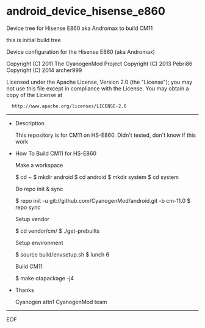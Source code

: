 android_device_hisense_e860
===========================

Device tree for Hisense E860 aka Andromax to build CM11

this is initial build tree

Device configuration for the Hisense E860 (aka Andromax)

Copyright (C) 2011 The CyanogenMod Project
Copyright (C) 2013 Pebri86
Copyright (C) 2014 archer999

 Licensed under the Apache License, Version 2.0 (the "License");
 you may not use this file except in compliance with the License.
 You may obtain a copy of the License at

      http://www.apache.org/licenses/LICENSE-2.0

------------------------------------------------------------------


* Description

  This repository is for CM11 on HS-E860.
  Didn't tested, don't know if this work


* How To Build CM11 for HS-E860

  Make a workspace

  $ cd ~
  $ mkdir android
  $ cd android
  $ mkdir system
  $ cd system


  Do repo init & sync

  $ repo init -u git://github.com/CyanogenMod/android.git -b cm-11.0
  $ repo sync 

  Setup vendor

  $ cd vendor/cm/
  $ ./get-prebuilts

  Setup environment

  $ source build/envsetup.sh
  $ lunch 6


  Build CM11

  $ make otapackage -j4


* Thanks

  Cyanogen
  attn1
  CyanogenMod team

----
EOF

